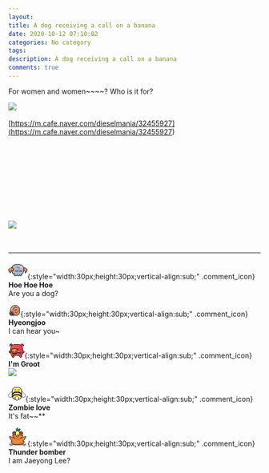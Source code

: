 ```yaml
---
layout: 
title: A dog receiving a call on a banana
date: 2020-10-12 07:10:02
categories: No category
tags: 
description: A dog receiving a call on a banana
comments: true
---
```


For women and women~~~~? Who is it for?

![](https://blog.kakaocdn.net/dn/b6AwIE/btqKEAvPKrS/XlPH0FCS1Juynn1xsPNlj0/img.jpg)

[https://m.cafe.naver.com/dieselmania/32455927](<https://m.cafe.naver.com/dieselmania/32455927>)

​

​

​

​

​

![](https://blog.kakaocdn.net/dn/dN0422/btqKxRFzaWg/Q0kikaOBFkFwT1OmJhqjo1/img.gif)

​

* * *

![comment](/assets/character/skull.png){:style="width:30px;height:30px;vertical-align:sub;" .comment_icon} **Hoe Hoe Hoe**  
Are you a dog?   
  
![comment](/assets/character/snail.png){:style="width:30px;height:30px;vertical-align:sub;" .comment_icon} **Hyeongjoo**  
I can hear you~   
  
![comment](/assets/character/pig.png){:style="width:30px;height:30px;vertical-align:sub;" .comment_icon} **I'm Groot**  
![](https://blog.kakaocdn.net/dn/cIlN5a/btqKDbiI5i6/EFcKJ777jbl0MySjcKlgf0/img.png)  
  
![comment](/assets/character/bee.png){:style="width:30px;height:30px;vertical-align:sub;" .comment_icon} **Zombie love**  
It's fat~~**   
  
![comment](/assets/character/bird.png){:style="width:30px;height:30px;vertical-align:sub;" .comment_icon} **Thunder bomber**  
I am Jaeyong Lee?   
  

